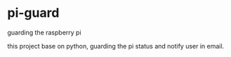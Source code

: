 pi-guard
========

guarding the raspberry pi

this project base on python, guarding the pi status and notify user in email.
